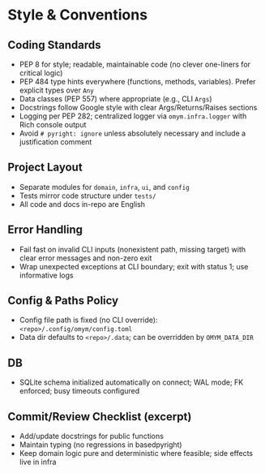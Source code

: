 # Style & Conventions

## Coding Standards
- PEP 8 for style; readable, maintainable code (no clever one-liners for critical logic)
- PEP 484 type hints everywhere (functions, methods, variables). Prefer explicit types over `Any`
- Data classes (PEP 557) where appropriate (e.g., CLI `Args`)
- Docstrings follow Google style with clear Args/Returns/Raises sections
- Logging per PEP 282; centralized logger via `omym.infra.logger` with Rich console output
- Avoid `# pyright: ignore` unless absolutely necessary and include a justification comment

## Project Layout
- Separate modules for `domain`, `infra`, `ui`, and `config`
- Tests mirror code structure under `tests/`
- All code and docs in-repo are English

## Error Handling
- Fail fast on invalid CLI inputs (nonexistent path, missing target) with clear error messages and non-zero exit
- Wrap unexpected exceptions at CLI boundary; exit with status 1; use informative logs

## Config & Paths Policy
- Config file path is fixed (no CLI override): `<repo>/.config/omym/config.toml`
- Data dir defaults to `<repo>/.data`; can be overridden by `OMYM_DATA_DIR`

## DB
- SQLite schema initialized automatically on connect; WAL mode; FK enforced; busy timeouts configured

## Commit/Review Checklist (excerpt)
- Add/update docstrings for public functions
- Maintain typing (no regressions in basedpyright)
- Keep domain logic pure and deterministic where feasible; side effects live in infra
